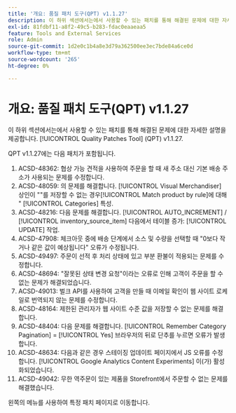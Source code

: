 ```yaml
---
title: '개요: 품질 패치 도구(QPT) v1.1.27'
description: 이 하위 섹션에서는에서 사용할 수 있는 패치를 통해 해결된 문제에 대한 자세한 설명을 제공합니다. [!UICONTROL Quality Patches Tool] (QPT) v1.1.27.
exl-id: 81fdbf11-a8f2-49c5-b283-fdac0eaaeaa5
feature: Tools and External Services
role: Admin
source-git-commit: 1d2e0c1b4a8e3d79a362500ee3ec7bde84a6ce0d
workflow-type: tm+mt
source-wordcount: '265'
ht-degree: 0%

---
```


# 개요: 품질 패치 도구(QPT) v1.1.27

이 하위 섹션에서는에서 사용할 수 있는 패치를 통해 해결된 문제에 대한 자세한 설명을 제공합니다. [!UICONTROL Quality Patches Tool] (QPT) v1.1.27.

QPT v1.1.27에는 다음 패치가 포함됩니다.

1. ACSD-48362: 협상 가능 견적을 사용하여 주문을 할 때 새 주소 대신 기본 배송 주소가 사용되는 문제를 수정합니다.
1. ACSD-48059: 의 문제를 해결합니다. [!UICONTROL Visual Merchandiser] 상인이 &quot;&quot;를 저장할 수 없는 경우[!UICONTROL Match product by rule]에 대해 &quot; [!UICONTROL Categories] 특성.
1. ACSD-48216: 다음 문제를 해결합니다. [!UICONTROL AUTO_INCREMENT] / [!UICONTROL inventory_source_item] 다음에서 테이블 증가: [!UICONTROL UPDATE] 작업.
1. ACSD-47908: 체크아웃 중에 배송 단계에서 소스 및 수량을 선택할 때 &quot;0보다 작거나 같은 값이 예상됩니다&quot; 오류가 수정됩니다.
1. ACSD-49497: 주문이 선적 후 처리 상태에 있고 부분 환불이 적용되는 문제를 수정합니다.
1. ACSD-48694: &quot;잘못된 상태 변경 요청&quot;이라는 오류로 인해 고객이 주문을 할 수 없는 문제가 해결되었습니다.
1. ACSD-49013: 벌크 API를 사용하여 고객을 만들 때 이메일 확인이 웹 사이트 로케일로 번역되지 않는 문제를 수정합니다.
1. ACSD-48164: 제한된 관리자가 웹 사이트 수준 값을 저장할 수 없는 문제를 해결합니다.
1. ACSD-48404: 다음 문제를 해결합니다. [!UICONTROL Remember Category Pagination] = [!UICONTROL Yes] 브라우저의 뒤로 단추를 누르면 오류가 발생합니다.
1. ACSD-48634: 다음과 같은 경우 스테이징 업데이트 페이지에서 JS 오류를 수정합니다. [!UICONTROL Google Analytics Content Experiments] 이(가) 활성화되었습니다.
1. ACSD-49042: 무한 역주문이 있는 제품을 Storefront에서 주문할 수 없는 문제를 해결했습니다.

왼쪽의 메뉴를 사용하여 특정 패치 페이지로 이동합니다.

